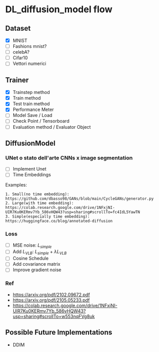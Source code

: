 # DL_diffusion_model flow

## Dataset

- [x] MNIST
- [ ] Fashions mnist?
- [ ] celebA?
- [ ] Cifar10
- [ ] Vettori numerici

## Trainer

- [x] Trainstep method
- [x] Train method
- [x] Test train method
- [x] Performance Meter
- [ ] Model Save / Load
- [ ] Check Point / Tensorboard
- [ ] Evaluation method / Evaluator Object

## DiffusionModel

### UNet o stato dell'arte CNNs x image segmentation

- [ ] Implement Unet
- [ ] Time Embeddings

Examples:

    1. Small(no time embedding): https://github.com/dbasso98/GANs/blob/main/CycleGANs/generator.py
    2. Large(with time embedding): https://colab.research.google.com/drive/1NFxjNI-UIR7Ku0KERmv7Yb_586vHQW43?usp=sharing#scrollTo=fc4IdL5YawTN
    3. Simple(especially time embedding): https://huggingface.co/blog/annotated-diffusion

### Loss

- [ ] MSE noise: $L_{simple}$
- [ ] Add $L_{VLB}$: $L_{simple}+\lambda L_{VLB}$
- [ ] Cosine Schedule
- [ ] Add covariance matrix
- [ ] Improve gradient noise

### Ref

- https://arxiv.org/pdf/2102.09672.pdf
- https://arxiv.org/pdf/2105.05233.pdf
- https://colab.research.google.com/drive/1NFxjNI-UIR7Ku0KERmv7Yb_586vHQW43?usp=sharing#scrollTo=w553nqFVg8uk

## Possible Future Implementations

- DDIM
